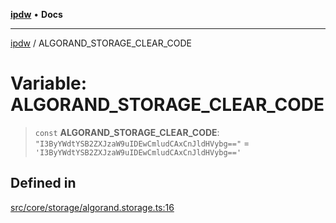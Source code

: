 [**ipdw**](../README.md) • **Docs**

***

[ipdw](../globals.md) / ALGORAND\_STORAGE\_CLEAR\_CODE

# Variable: ALGORAND\_STORAGE\_CLEAR\_CODE

> `const` **ALGORAND\_STORAGE\_CLEAR\_CODE**: `"I3ByYWdtYSB2ZXJzaW9uIDEwCmludCAxCnJldHVybg=="` = `'I3ByYWdtYSB2ZXJzaW9uIDEwCmludCAxCnJldHVybg=='`

## Defined in

[src/core/storage/algorand.storage.ts:16](https://github.com/ansi-code/ipdw/blob/d3334c70f49293ce3e0ff61a485778d41bda3a8d/src/core/storage/algorand.storage.ts#L16)
